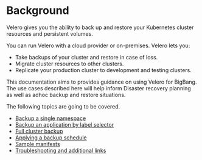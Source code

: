 
# **Background**

Velero gives you the ability to back up and restore your Kubernetes cluster resources and persistent volumes.

You can run Velero with a cloud provider or on-premises. Velero lets you:

- Take backups of your cluster and restore in case of loss.
- Migrate cluster resources to other clusters.
- Replicate your production cluster to development and testing clusters.


This documentation aims to provides guidance on using Velero for BigBang.  The use cases described here will help inform Disaster recovery planning as well as adhoc backup and restore situations.

The following topics are going to be covered.

- [Backup a single namespace](./namespace-backup.md)
- [Backup an application by label selector](./label-based-backup.md)
- [Full cluster backup](./full-cluster-backup.md)
- [Applying a backup schedule](./scheduled-backup.md)
- [Sample manifests](./examples/)
- [Troubleshooting and additional links](./troubleshooting-links.md)
